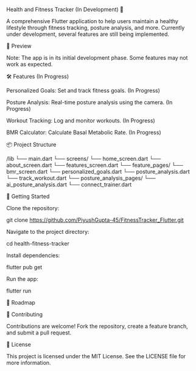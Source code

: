 Health and Fitness Tracker (In Development) 🚧

A comprehensive Flutter application to help users maintain a healthy lifestyle through fitness tracking, posture analysis, and more. Currently under development, several features are still being implemented.

📱 Preview

Note: The app is in its initial development phase. Some features may not work as expected.

🛠️ Features (In Progress)

Personalized Goals: Set and track fitness goals. (In Progress)

Posture Analysis: Real-time posture analysis using the camera. (In Progress)

Workout Tracking: Log and monitor workouts. (In Progress)

BMR Calculator: Calculate Basal Metabolic Rate. (In Progress)

📦 Project Structure

/lib
  └── main.dart
  └── screens/
      └── home_screen.dart
      └── about_screen.dart
      └── features_screen.dart
      └── feature_pages/
          └── bmr_screen.dart
          └── personalized_goals.dart
          └── posture_analysis.dart
          └── track_workout.dart
          └── posture_analysis_pages/
              └── ai_posture_analysis.dart
              └── connect_trainer.dart

🚀 Getting Started

Clone the repository:

git clone https://github.com/PiyushGupta-45/FitnessTracker_Flutter.git

Navigate to the project directory:

cd health-fitness-tracker

Install dependencies:

flutter pub get

Run the app:

flutter run

📅 Roadmap



🤝 Contributing

Contributions are welcome! Fork the repository, create a feature branch, and submit a pull request.

📄 License

This project is licensed under the MIT License. See the LICENSE file for more information.

